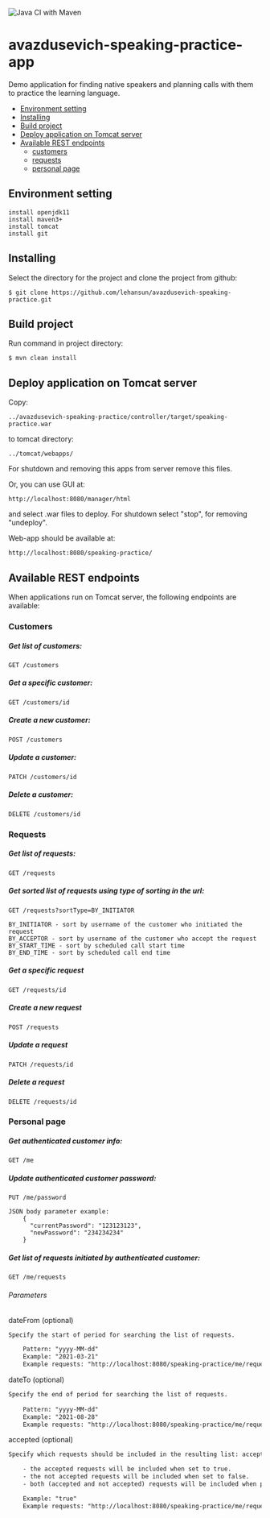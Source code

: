 ![Java CI with Maven](https://github.com/lehansun/avazdusevich-speaking-practice/actions/workflows/maven.yml/badge.svg)

# avazdusevich-speaking-practice-app

Demo application for finding native speakers and planning calls with them
to practice the learning language.
+ [Environment setting](#Environment-setting)
+ [Installing](#Installing)
+ [Build project](#Build-project)
+ [Deploy application on Tomcat server](#Deploy-application-on-Tomcat-server)
+ [Available REST endpoints](#Available-REST-endpoints)
  + [customers](#Customers)
  + [requests](#Requests)
  + [personal page](#Personal-page)
## Environment setting
```
install openjdk11
install maven3+
install tomcat
install git
```

## Installing
Select the directory for the project and clone the project from github:
```
$ git clone https://github.com/lehansun/avazdusevich-speaking-practice.git
```

## Build project
Run command in project directory:
```
$ mvn clean install
```

## Deploy application on Tomcat server
Copy:
```
../avazdusevich-speaking-practice/controller/target/speaking-practice.war
```
to tomcat directory:
```
../tomcat/webapps/
```
For shutdown and removing this apps from server remove this files.

Or, you can use GUI at:
```
http://localhost:8080/manager/html
```
and select .war files to deploy.
For shutdown select "stop", for removing "undeploy".

Web-app should be available at:
```
http://localhost:8080/speaking-practice/
```

## Available REST endpoints
When applications run on Tomcat server, the following endpoints are available:

### Customers

##### Get list of customers:
```
GET /customers
```
##### Get a specific customer:
```
GET /customers/id
```

##### Create a new customer:
```
POST /customers
```

##### Update a customer:
```
PATCH /customers/id
```

##### Delete a customer:
```
DELETE /customers/id
```
### Requests

##### Get list of requests:
```
GET /requests
```
##### Get sorted list of requests using type of sorting in the url:
```
GET /requests?sortType=BY_INITIATOR
```
    BY_INITIATOR - sort by username of the customer who initiated the request 
    BY_ACCEPTOR - sort by username of the customer who accept the request 
    BY_START_TIME - sort by scheduled call start time
    BY_END_TIME - sort by scheduled call end time

##### Get a specific request
```
GET /requests/id
```
##### Create a new request
```
POST /requests
```
##### Update a request
```
PATCH /requests/id
```
##### Delete a request
```
DELETE /requests/id
```

### Personal page

##### Get authenticated customer info:
```
GET /me 
```

##### Update authenticated customer password:
```
PUT /me/password

JSON body parameter example: 
    {    
      "currentPassword": "123123123",
      "newPassword": "234234234"
    } 
```


##### Get list of requests initiated by authenticated customer:
```
GET /me/requests 
```
###### Parameters
dateFrom (optional)
```dtd
Specify the start of period for searching the list of requests.

    Pattern: "yyyy-MM-dd"
    Example: "2021-03-21"
    Example requests: "http://localhost:8080/speaking-practice/me/requests?dateFrom=2021-08-01"
```
dateTo (optional)
```dtd
Specify the end of period for searching the list of requests.
        
    Pattern: "yyyy-MM-dd"
    Example: "2021-08-28"
    Example requests: "http://localhost:8080/speaking-practice/me/requests?dateFrom=2021-08-01&dateTo=2021-08-13"
```
accepted (optional)
```dtd
Specify which requests should be included in the resulting list: accepted, not accepted or both.

    - the accepted requests will be included when set to true.
    - the not accepted requests will be included when set to false.
    - both (accepted and not accepted) requests will be included when parameter not specified.

    Example: "true"
    Example requests: "http://localhost:8080/speaking-practice/me/requests?accepted=false"
```

